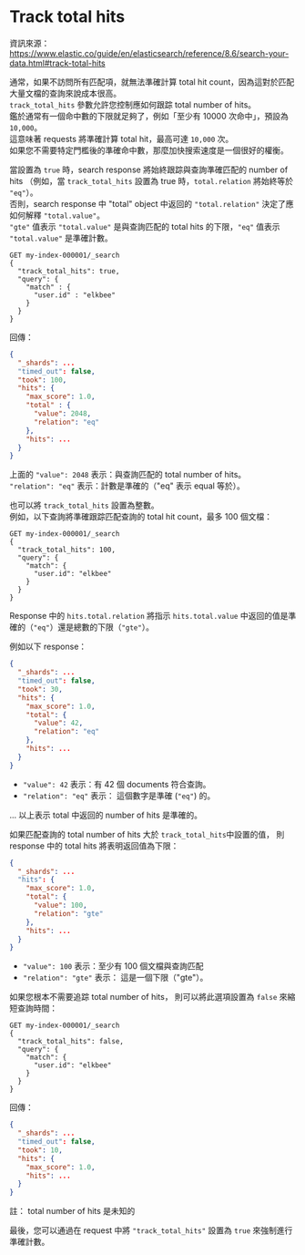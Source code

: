 # Track total hits

資訊來源： https://www.elastic.co/guide/en/elasticsearch/reference/8.6/search-your-data.html#track-total-hits

通常，如果不訪問所有匹配項，就無法準確計算 total hit count，因為這對於匹配大量文檔的查詢來說成本很高。  
`track_total_hits` 參數允許您控制應如何跟踪 total number of hits。  
鑑於通常有一個命中數的下限就足夠了，例如「至少有 10000 次命中」，預設為 `10,000`。  
這意味著 requests 將準確計算 total hit，最高可達 `10,000` 次。  
如果您不需要特定門檻後的準確命中數，那麼加快搜索速度是一個很好的權衡。  

當設置為 `true` 時，search response 將始終跟踪與查詢準確匹配的 number of hits
（例如，當 `track_total_hits` 設置為 true 時，`total.relation` 將始終等於 `"eq"`）。  
否則，search response 中 "total" object 中返回的 `"total.relation"` 決定了應如何解釋 `"total.value"`。  
`"gte"` 值表示 `"total.value"` 是與查詢匹配的 total hits 的下限，`"eq"` 值表示 `"total.value"` 是準確計數。

```HTTP
GET my-index-000001/_search
{
  "track_total_hits": true,
  "query": {
    "match" : {
      "user.id" : "elkbee"
    }
  }
}
```

回傳：

```JSON
{
  "_shards": ...
  "timed_out": false,
  "took": 100,
  "hits": {
    "max_score": 1.0,
    "total" : {
      "value": 2048,    
      "relation": "eq"  
    },
    "hits": ...
  }
}
```

上面的 `"value": 2048` 表示：與查詢匹配的 total number of hits。  
`"relation": "eq"` 表示：計數是準確的（"eq" 表示 equal 等於）。

也可以將 `track_total_hits` 設置為整數。  
例如，以下查詢將準確跟踪匹配查詢的 total hit count，最多 100 個文檔：

```HTTP
GET my-index-000001/_search
{
  "track_total_hits": 100,
  "query": {
    "match": {
      "user.id": "elkbee"
    }
  }
}
```

Response 中的 `hits.total.relation` 將指示 `hits.total.value` 中返回的值是準確的（`"eq"`）還是總數的下限（`"gte"`）。

例如以下 response：

```JSON
{
  "_shards": ...
  "timed_out": false,
  "took": 30,
  "hits": {
    "max_score": 1.0,
    "total": {
      "value": 42,         
      "relation": "eq"     
    },
    "hits": ...
  }
}
```

* `"value": 42` 表示：有 42 個 documents 符合查詢。
* `"relation": "eq"` 表示： 這個數字是準確 (`"eq"`) 的。

... 以上表示 total 中返回的 number of hits 是準確的。

如果匹配查詢的 total number of hits 大於 `track_total_hits`中設置的值，
則 response 中的 total hits 將表明返回值為下限：

```JSON
{
  "_shards": ...
  "hits": {
    "max_score": 1.0,
    "total": {
      "value": 100,         
      "relation": "gte"     
    },
    "hits": ...
  }
}
```

* `"value": 100` 表示：至少有 100 個文檔與查詢匹配
* `"relation": "gte"` 表示： 這是一個下限（"gte"）。

如果您根本不需要追踪 total number of hits，
則可以將此選項設置為 `false` 來縮短查詢時間：

```HTTP
GET my-index-000001/_search
{
  "track_total_hits": false,
  "query": {
    "match": {
      "user.id": "elkbee"
    }
  }
}
```

回傳：

```JSON
{
  "_shards": ...
  "timed_out": false,
  "took": 10,
  "hits": {             
    "max_score": 1.0,
    "hits": ...
  }
}
```

註： total number of hits 是未知的

最後，您可以通過在 request 中將 `"track_total_hits"` 設置為 `true` 來強制進行準確計數。
